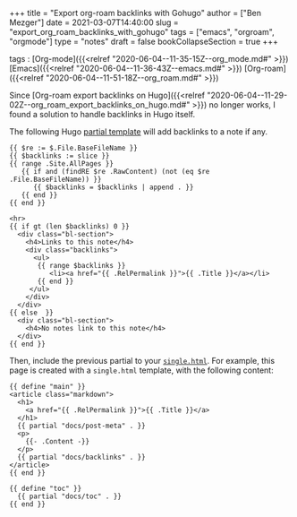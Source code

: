 +++
title = "Export org-roam backlinks with Gohugo"
author = ["Ben Mezger"]
date = 2021-03-07T14:40:00
slug = "export_org_roam_backlinks_with_gohugo"
tags = ["emacs", "orgroam", "orgmode"]
type = "notes"
draft = false
bookCollapseSection = true
+++

tags
: [Org-mode]({{<relref "2020-06-04--11-35-15Z--org_mode.md#" >}}) [Emacs]({{<relref "2020-06-04--11-36-43Z--emacs.md#" >}}) [Org-roam]({{<relref "2020-06-04--11-51-18Z--org_roam.md#" >}})

Since [Org-roam export backlinks on Hugo]({{<relref "2020-06-04--11-29-02Z--org_roam_export_backlinks_on_hugo.md#" >}}) no longer works, I found a solution
to handle backlinks in Hugo itself.

The following Hugo [partial template](https://gohugo.io/templates/partials/) will add backlinks to a note if any.

```text
{{ $re := $.File.BaseFileName }}
{{ $backlinks := slice }}
{{ range .Site.AllPages }}
   {{ if and (findRE $re .RawContent) (not (eq $re .File.BaseFileName)) }}
      {{ $backlinks = $backlinks | append . }}
   {{ end }}
{{ end }}

<hr>
{{ if gt (len $backlinks) 0 }}
  <div class="bl-section">
    <h4>Links to this note</h4>
    <div class="backlinks">
      <ul>
       {{ range $backlinks }}
          <li><a href="{{ .RelPermalink }}">{{ .Title }}</a></li>
       {{ end }}
     </ul>
    </div>
  </div>
{{ else  }}
  <div class="bl-section">
    <h4>No notes link to this note</h4>
  </div>
{{ end }}
```

Then, include the previous partial to your [`single.html`](https://gohugo.io/templates/single-page-templates/#postssinglehtml). For example, this page
is created with a `single.html` template, with the following content:

```text
{{ define "main" }}
<article class="markdown">
  <h1>
    <a href="{{ .RelPermalink }}">{{ .Title }}</a>
  </h1>
  {{ partial "docs/post-meta" . }}
  <p>
    {{- .Content -}}
  </p>
  {{ partial "docs/backlinks" . }}
</article>
{{ end }}

{{ define "toc" }}
  {{ partial "docs/toc" . }}
{{ end }}
```
